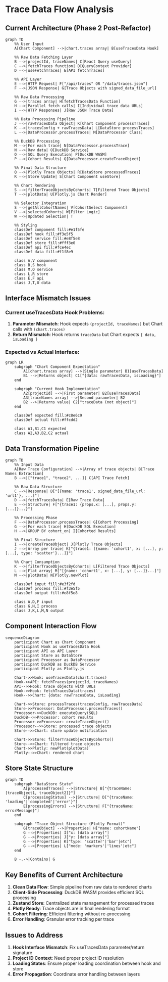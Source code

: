 # Trace Data Flow Analysis

## Current Architecture (Phase 2 Post-Refactor)

```mermaid
graph TD
    %% User Input
    A[Chart Component] -->|chart.traces array| B[useTracesData Hook]
    
    %% Raw Data Fetching Layer
    B -->|projectId, traceNames| C[React Query useQuery]
    C -->|fetchTraces function| D[QueryContext Provider]
    D -->|useFetchTraces| E[API fetchTraces]
    
    %% API Layer
    E -->|HTTP Request| F["/api/traces" OR "/data/traces.json"]
    F -->|JSON Response| G[Trace Objects with signed_data_file_url]
    
    %% Raw Data Processing
    G -->|traces array| H[fetchTracesData Function]
    H -->|Parallel fetch calls| I[Individual trace data URLs]
    I -->|HTTP Responses| J[Raw JSON Trace Data]
    
    %% Data Processing Pipeline
    J -->|rawTracesData Object| K[Chart Component processTraces]
    K -->|tracesConfig + rawTracesData| L[DataStore processTraces]
    L -->|DataProcessor.processTraces| M[DataProcessor Class]
    
    %% DuckDB Processing
    M -->|For each trace| N[DataProcessor.processTrace]
    N -->|Raw data| O[DuckDB Service]
    O -->|SQL Query Execution| P[DuckDB WASM]
    P -->|Cohort Results| Q[DataProcessor.createTraceObject]
    
    %% Final Data Structure
    Q -->|Plotly Trace Objects| R[DataStore processedTraces]
    R -->|Store Update| S[Chart Component useStore]
    
    %% Chart Rendering
    S -->|filterTraceObjectsByCohorts| T[Filtered Trace Objects]
    T -->|plotData| U[Plotly.js Chart Render]
    
    %% Selector Integration
    S -->|getAllCohortNames| V[CohortSelect Component]
    V -->|selectedCohorts| W[Filter Logic]
    W -->|Updated Selection| T
    
    %% Styling
    classDef component fill:#e1f5fe
    classDef hook fill:#f3e5f5
    classDef service fill:#e8f5e8
    classDef store fill:#fff3e0
    classDef api fill:#fce4ec
    classDef data fill:#f1f8e9
    
    class A,V component
    class B,S hook
    class M,O service
    class L,R store
    class E,F api
    class J,T,U data
```

## Interface Mismatch Issues

### Current useTracesData Hook Problems:
1. **Parameter Mismatch**: Hook expects `(projectId, traceNames)` but Chart calls with `(chart.traces)`
2. **Return Mismatch**: Hook returns `traceData` but Chart expects `{ data, isLoading }`

### Expected vs Actual Interface:

```mermaid
graph LR
    subgraph "Chart Component Expectation"
        A1[chart.traces array] -->|Single parameter| B1[useTracesData]
        B1 -->|Returns object| C1["{data: rawTracesData, isLoading}"]
    end
    
    subgraph "Current Hook Implementation"
        A2[projectId] -->|First parameter| B2[useTracesData]
        A3[traceNames array] -->|Second parameter| B2
        B2 -->|Returns value| C2["traceData (not object)"]
    end
    
    classDef expected fill:#c8e6c9
    classDef actual fill:#ffcdd2
    
    class A1,B1,C1 expected
    class A2,A3,B2,C2 actual
```

## Data Transformation Pipeline

```mermaid
graph TD
    %% Input Data
    A[Raw Trace Configuration] -->|Array of trace objects| B[Trace Names Extraction]
    B -->|["trace1", "trace2", ...]| C[API Trace Fetch]
    
    %% Raw Data Structure
    C -->|Response| D["[{name: 'trace1', signed_data_file_url: 'url1'}, ...]"]
    D -->|fetchTracesData| E[Raw Trace Data]
    E -->|Structure| F["{trace1: {props.x: [...], props.y: [...]}...}"]
    
    %% Processing Phase
    F -->|DataProcessor.processTraces| G[Cohort Processing]
    G -->|For each trace| H[DuckDB SQL Execution]
    H -->|GROUP BY cohort_on| I[Cohorted Results]
    
    %% Final Structure
    I -->|createTraceObject| J[Plotly Trace Objects]
    J -->|Array per trace| K["{trace1: [{name: 'cohort1', x: [...], y: [...], type: 'scatter'}...]}"]
    
    %% Chart Consumption
    K -->|filterTraceObjectsByCohorts| L[Filtered Trace Objects]
    L -->|Flat array| M["[{name: 'cohort1', x: [...], y: [...]}...]"]
    M -->|plotData| N[Plotly.newPlot]
    
    classDef input fill:#e3f2fd
    classDef process fill:#f3e5f5
    classDef output fill:#e8f5e8
    
    class A,D,F input
    class G,H,I process
    class J,K,L,M,N output
```

## Component Interaction Flow

```mermaid
sequenceDiagram
    participant Chart as Chart Component
    participant Hook as useTracesData Hook
    participant API as API Layer
    participant Store as DataStore
    participant Processor as DataProcessor
    participant DuckDB as DuckDB Service
    participant Plotly as Plotly.js
    
    Chart->>Hook: useTracesData(chart.traces)
    Hook->>API: fetchTraces(projectId, traceNames)
    API-->>Hook: trace objects with URLs
    Hook->>Hook: fetchTracesData(traces)
    Hook-->>Chart: {data: rawTracesData, isLoading}
    
    Chart->>Store: processTraces(tracesConfig, rawTracesData)
    Store->>Processor: DataProcessor.processTraces()
    Processor->>DuckDB: executeQuery(SQL)
    DuckDB-->>Processor: cohort results
    Processor->>Processor: createTraceObject()
    Processor-->>Store: processed trace objects
    Store-->>Chart: store update notification
    
    Chart->>Store: filterTraceObjectsByCohorts()
    Store-->>Chart: filtered trace objects
    Chart->>Plotly: newPlot(plotData)
    Plotly-->>Chart: rendered chart
```

## Store State Structure

```mermaid
graph TD
    subgraph "DataStore State"
        A[processedTraces] -->|Structure| B["{traceName: [traceObject1, traceObject2]}"]
        C[processingStatus] -->|Structure| D["{traceName: 'loading'|'completed'|'error'}"]
        E[processingErrors] -->|Structure| F["{traceName: errorMessage}"]
    end
    
    subgraph "Trace Object Structure (Plotly Format)"
        G[traceObject] -->|Properties| H["name: cohortName"]
        G -->|Properties| I["x: [data array]"]
        G -->|Properties| J["y: [data array]"]
        G -->|Properties| K["type: 'scatter'|'bar'|etc"]
        G -->|Properties| L["mode: 'markers'|'lines'|etc"]
    end
    
    B -.->|Contains| G
```

## Key Benefits of Current Architecture

1. **Clean Data Flow**: Simple pipeline from raw data to rendered charts
2. **Client-Side Processing**: DuckDB WASM provides efficient SQL processing
3. **Zustand Store**: Centralized state management for processed traces
4. **Plotly Ready**: Trace objects are in final rendering format
5. **Cohort Filtering**: Efficient filtering without re-processing
6. **Error Handling**: Granular error tracking per trace

## Issues to Address

1. **Hook Interface Mismatch**: Fix useTracesData parameter/return signature
2. **Project ID Context**: Need proper project ID resolution
3. **Loading States**: Ensure proper loading coordination between hook and store
4. **Error Propagation**: Coordinate error handling between layers